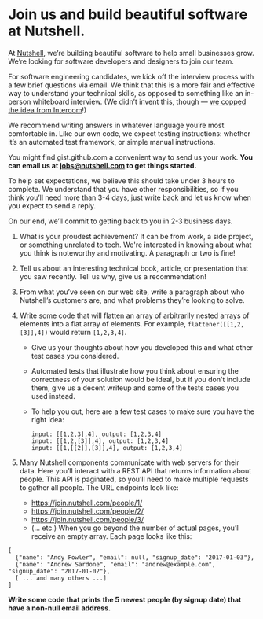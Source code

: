 # Join us and build beautiful software at Nutshell.

At [Nutshell](https://www.nutshell.com/), we’re building beautiful software to help small businesses grow. We’re looking for software developers and designers to join our team.

For software engineering candidates, we kick off the interview process with a few brief questions via email. We think that this is a more fair and effective way to understand your technical skills, as opposed to something like an in-person whiteboard interview. (We didn’t invent this, though — [we copped the idea from Intercom](https://blog.intercom.com/how-we-hire-engineers-part-1/)!)

We recommend writing answers in whatever language you’re most comfortable in. Like our own code, we expect testing instructions: whether it’s an automated test framework, or simple manual instructions.

You might find gist.github.com a convenient way to send us your work. **You can email us at [jobs@nutshell.com](mailto:jobs@nutshell.com) to get things started.**

To help set expectations, we believe this should take under 3 hours to complete. We understand that you have other responsibilities, so if you think you’ll need more than 3-4 days, just write back and let us know when you expect to send a reply.

On our end, we’ll commit to getting back to you in 2-3 business days.

1. What is your proudest achievement? It can be from work, a side project, or something unrelated to tech. We're interested in knowing about what you think is noteworthy and motivating. A paragraph or two is fine!
2. Tell us about an interesting technical book, article, or presentation that you saw recently. Tell us why, give us a recommendation!
3. From what you’ve seen on our web site, write a paragraph about who Nutshell’s customers are, and what problems they’re looking to solve.
4. Write some code that will flatten an array of arbitrarily nested arrays of elements into a flat array of elements. For example, `flattener([[1,2,[3]],4])` would return `[1,2,3,4]`.
    - Give us your thoughts about how you developed this and what other test cases you considered.
    - Automated tests that illustrate how you think about ensuring the correctness of your solution would be ideal, but if you don't include them, give us a decent writeup and some of the tests cases you used instead.
    - To help you out, here are a few test cases to make sure you have the right idea:

        ```
        input: [[1,2,3],4], output: [1,2,3,4]
        input: [[1,2,[3]],4], output: [1,2,3,4]
        input: [[1,[[2]],[3]],4], output: [1,2,3,4]
        ```

5. Many Nutshell components communicate with web servers for their data. Here you’ll interact with a REST API that returns information about people. This API is paginated, so you’ll need to make multiple requests to gather all people.
The URL endpoints look like:
    - https://join.nutshell.com/people/1/
    - https://join.nutshell.com/people/2/
    - https://join.nutshell.com/people/3/
    - (... etc.)
When you go beyond the number of actual pages, you’ll receive an empty array.
Each page looks like this:
```
[
  {"name": "Andy Fowler", "email": null, "signup_date": "2017-01-03"},
  {"name": "Andrew Sardone", "email": "andrew@example.com", "signup_date": "2017-01-02"},
  [ ... and many others ...]
]
```
**Write some code that prints the 5 newest people (by signup date) that have a non-null email address.**
